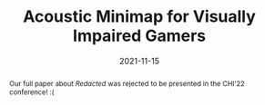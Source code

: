 ---
title: Acoustic Minimap for Visually Impaired Gamers
image: "src/assets/img/general/rejected.png"
date: 2021-11-15
abstract: "Our full paper about *Redacted* was rejected to be presented in the CHI'22 conference! :("
---